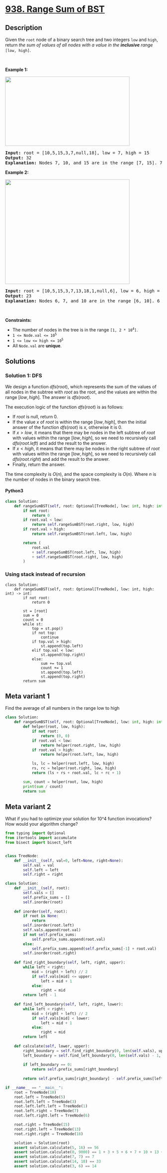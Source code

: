 # [938. Range Sum of BST](https://leetcode.com/problems/range-sum-of-bst)

## Description

<p>Given the <code>root</code> node of a binary search tree and two integers <code>low</code> and <code>high</code>, return <em>the sum of values of all nodes with a value in the <strong>inclusive</strong> range </em><code>[low, high]</code>.</p>

<p>&nbsp;</p>
<p><strong class="example">Example 1:</strong></p>
<img alt="" src="https://fastly.jsdelivr.net/gh/doocs/leetcode@main/solution/0900-0999/0938.Range%20Sum%20of%20BST/images/bst1.jpg" style="width: 400px; height: 222px;" />
<pre>
<strong>Input:</strong> root = [10,5,15,3,7,null,18], low = 7, high = 15
<strong>Output:</strong> 32
<strong>Explanation:</strong> Nodes 7, 10, and 15 are in the range [7, 15]. 7 + 10 + 15 = 32.
</pre>

<p><strong class="example">Example 2:</strong></p>
<img alt="" src="https://fastly.jsdelivr.net/gh/doocs/leetcode@main/solution/0900-0999/0938.Range%20Sum%20of%20BST/images/bst2.jpg" style="width: 400px; height: 335px;" />
<pre>
<strong>Input:</strong> root = [10,5,15,3,7,13,18,1,null,6], low = 6, high = 10
<strong>Output:</strong> 23
<strong>Explanation:</strong> Nodes 6, 7, and 10 are in the range [6, 10]. 6 + 7 + 10 = 23.
</pre>

<p>&nbsp;</p>
<p><strong>Constraints:</strong></p>

<ul>
	<li>The number of nodes in the tree is in the range <code>[1, 2 * 10<sup>4</sup>]</code>.</li>
	<li><code>1 &lt;= Node.val &lt;= 10<sup>5</sup></code></li>
	<li><code>1 &lt;= low &lt;= high &lt;= 10<sup>5</sup></code></li>
	<li>All <code>Node.val</code> are <strong>unique</strong>.</li>
</ul>

<!-- description:end -->

## Solutions

<!-- solution:start -->

### Solution 1: DFS

We design a function $dfs(root)$, which represents the sum of the values of all nodes in the subtree with $root$ as the root, and the values are within the range $[low, high]$. The answer is $dfs(root)$.

The execution logic of the function $dfs(root)$ is as follows:

-   If $root$ is null, return $0$.
-   If the value $x$ of $root$ is within the range $[low, high]$, then the initial answer of the function $dfs(root)$ is $x$, otherwise it is $0$.
-   If $x > low$, it means that there may be nodes in the left subtree of $root$ with values within the range $[low, high]$, so we need to recursively call $dfs(root.left)$ and add the result to the answer.
-   If $x < high$, it means that there may be nodes in the right subtree of $root$ with values within the range $[low, high]$, so we need to recursively call $dfs(root.right)$ and add the result to the answer.
-   Finally, return the answer.

The time complexity is $O(n)$, and the space complexity is $O(n)$. Where $n$ is the number of nodes in the binary search tree.

<!-- tabs:start -->

#### Python3

```python
class Solution:
    def rangeSumBST(self, root: Optional[TreeNode], low: int, high: int) -> int:
        if not root:
            return 0
        if root.val < low:
            return self.rangeSumBST(root.right, low, high)
        if root.val > high:
            return self.rangeSumBST(root.left, low, high)

        return (
            root.val
            + self.rangeSumBST(root.left, low, high)
            + self.rangeSumBST(root.right, low, high)
        )
```

### Using stack instead of recursion
```python3
class Solution:
    def rangeSumBST(self, root: Optional[TreeNode], low: int, high: int) -> int:
        if not root:
            return 0

        st = [root]
        sum = 0
        count = 0
        while st:
            top = st.pop()
            if not top:
                continue
            if top.val > high:
                st.append(top.left)
            elif top.val < low:
                st.append(top.right)
            else:
                sum += top.val
                count += 1
                st.append(top.left)
                st.append(top.right)
        return sum
```

## Meta variant 1
Find the average of all numbers in the range low to high

```python
class Solution:
    def rangeSumBST(self, root: Optional[TreeNode], low: int, high: int) -> int:
        def helper(root, low, high):
            if not root:
                return (0, 0)
            if root.val < low:
                return helper(root.right, low, high)
            if root.val > high:
                return helper(root.left, low, high)

            ls, lc = helper(root.left, low, high)
            rs, rc = helper(root.right, low, high)
            return (ls + rs + root.val, lc + rc + 1)

        sum, count = helper(root, low, high)
        print(sum / count)
        return sum
```

## Meta variant 2
What if you had to optimize your solution for 10^4 function invocations? How would your algorithm change?

```python
from typing import Optional
from itertools import accumulate
from bisect import bisect_left


class TreeNode:
    def __init__(self, val=0, left=None, right=None):
        self.val = val
        self.left = left
        self.right = right

class Solution:
    def __init__(self, root):
        self.vals = []
        self.prefix_sums = []
        self.inorder(root)
    
    def inorder(self, root):
        if root is None:
            return
        self.inorder(root.left)
        self.vals.append(root.val)
        if not self.prefix_sums:
            self.prefix_sums.append(root.val)
        else:
            self.prefix_sums.append(self.prefix_sums[-1] + root.val)
        self.inorder(root.right)
    
    def find_right_boundary(self, left, right, upper):
        while left < right:
            mid = (right + left) // 2
            if self.vals[mid] <= upper:
                left = mid + 1
            else:
                right = mid
        return left - 1
    
    def find_left_boundary(self, left, right, lower):
        while left < right:
            mid = (right + left) // 2
            if self.vals[mid] < lower:
                left = mid + 1
            else:
                right = mid
        return left
    
    def calculate(self, lower, upper):
        right_boundary = self.find_right_boundary(0, len(self.vals), upper)
        left_boundary = self.find_left_boundary(0, len(self.vals) - 1, lower)
        
        if left_boundary == 0:
            return self.prefix_sums[right_boundary]
        
        return self.prefix_sums[right_boundary] - self.prefix_sums[left_boundary - 1]

if __name__ == "__main__":
    root = TreeNode(10)
    root.left = TreeNode(5)
    root.left.left = TreeNode(3)
    root.left.left.left = TreeNode(1)
    root.left.right = TreeNode(7)
    root.left.right.left = TreeNode(6)

    root.right = TreeNode(15)
    root.right.left = TreeNode(13)
    root.right.right = TreeNode(18)

    solution = Solution(root)
    assert solution.calculate(5, 16) == 56
    assert solution.calculate(0, 9000) == 1 + 3 + 5 + 6 + 7 + 10 + 13 + 15 + 18
    assert solution.calculate(7, 7) == 7
    assert solution.calculate(14, 18) == 33
    assert solution.calculate(3, 6) == 14
```
